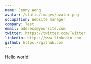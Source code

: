 ```yaml
---
name: Jenny Wong
avatar: /static/images/avatar.png
occupation: Website manager
company: Test
email: address@yoursite.com
twitter: https://twitter.com/Twitter
linkedin: https://www.linkedin.com
github: https://github.com
---
```


Hello world!
